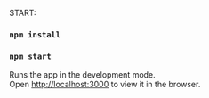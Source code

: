 START:
### `npm install`
### `npm start`

Runs the app in the development mode.<br />
Open [http://localhost:3000](http://localhost:3000) to view it in the browser.
